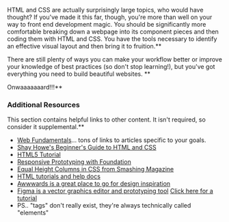 HTML and CSS are actually surprisingly large topics, who would have thought?  If you've made it this far, though, you're more than well on your way to front end development magic.  You should be significantly more comfortable breaking down a webpage into its component pieces and then coding them with HTML and CSS.  You have the tools necessary to identify an effective visual layout and then bring it to fruition.**


There are still plenty of ways you can make your workflow better or improve your knowledge of best practices (so don't stop learning!), but you've got everything you need to build beautiful websites.  **


Onwaaaaaaard!!!**


### Additional Resources
This section contains helpful links to other content. It isn't required, so consider it supplemental.**


* [Web Fundamentals](https://developers.google.com/web/fundamentals/)... tons of links to articles specific to your goals.
* [Shay Howe's Beginner's Guide to HTML and CSS](http://learn.shayhowe.com/html-css/)
* [HTML5 Tutorial](http://www.html-5-tutorial.com/start-html5-tutorial.htm)
* [Responsive Prototyping with Foundation](http://alistapart.com/article/dive-into-responsive-prototyping-with-foundation)
* [Equal Height Columns in CSS from Smashing Magazine](http://coding.smashingmagazine.com/2010/11/08/equal-height-columns-using-borders-and-negative-margins-with-css/)
* [HTML tutorials and help docs](http://www.webplatform.org/)
* [Awwwards is a great place to go for design inspiration](http://www.awwwards.com/)
* [Figma is a vector graphics editor and prototyping tool](https://www.figma.com/) [Click here for a tutorial](https://www.youtube.com/watch?v=3q3FV65ZrUs)
* PS.. "tags" don't really exist, they're always technically called "elements"

